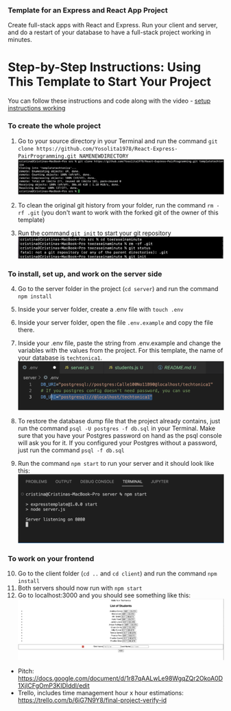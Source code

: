 ### Template for an Express and React App Project
Create full-stack apps with React and Express. Run your client and server, and do a restart of your database to have a full-stack project working in minutes.

# Step-by-Step Instructions: Using This Template to Start Your Project
You can follow these instructions and code along with the video - [setup instructions working](https://www.dropbox.com/s/tthmdat3n3vp3be/SettingUpTemplate.mov?dl=0)

### To create the whole project
1. Go to your source directory in your Terminal and run the command `git clone https://github.com/Yosolita1978/React-Express-PairProgramming.git NAMENEWDIRECTORY`
![You will see something like this in your terminal.](https://github.com/Yosolita1978/screenshoots/blob/main/template/Screen%20Shot%202022-03-20%20at%207.50.46%20PM.png?raw=true)

2. To clean the original git history from your folder, run the command `rm -rf .git` (you don't want to work with the forked git of the owner of this template)

3. Run the command `git init` to start your git repository 
![You will see something like this in your terminal.](https://github.com/Yosolita1978/screenshoots/blob/main/template/Screen%20Shot%202022-10-30%20at%207.21.22%20PM.png?raw=true)

### To install, set up, and work on the server side
4. Go to the server folder in the project (`cd server`) and run the command `npm install`
5. Inside your server folder, create a .env file with `touch .env`
6. Inside your server folder, open the file `.env.example` and copy the file there. 
7. Inside your .env file, paste the string from .env.example and change the variables with the values from the project. For this template, the name of your database is `techtonica1`.
![Your .env file should look like this.](https://github.com/Yosolita1978/screenshoots/blob/main/template/Screen%20Shot%202022-10-30%20at%207.24.50%20PM.png?raw=true)

8.  To restore the database dump file that the project already contains, just run the command `psql -U postgres -f db.sql` in your Terminal. Make sure that you have your Postgres password on hand as the psql console will ask you for it. If you configured your Postgres without a password, just run the command `psql -f db.sql`
9.  Run the command `npm start` to run your server and it should look like this: 
![You will something like this in your terminal.](https://github.com/Yosolita1978/screenshoots/blob/main/template/Screen%20Shot%202022-10-30%20at%207.28.12%20PM.png?raw=true)

### To work on your frontend

10. Go to the client folder (`cd ..` and `cd client`) and run the command `npm install`
11. Both servers should now run with `npm start`
12. Go to localhost:3000 and you should see something like this:
![You will something like this in your terminal.](https://github.com/Yosolita1978/screenshoots/blob/main/template/Screen%20Shot%202022-10-30%20at%207.30.21%20PM.png?raw=true)



* Pitch: https://docs.google.com/document/d/1r87qAALwLe98WgqZQr2OkoA0D1XjICFgOmP3KIDlddI/edit
* Trello, includes time management hour x hour estimations: https://trello.com/b/6iG7N9Y8/final-project-verify-id
